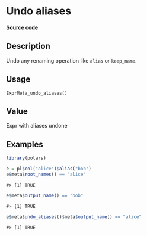 

# Undo aliases

[**Source code**](https://github.com/pola-rs/r-polars/tree/main/R/expr__meta.R#L122)

## Description

Undo any renaming operation like <code>alias</code> or
<code>keep_name</code>.

## Usage

<pre><code class='language-R'>ExprMeta_undo_aliases()
</code></pre>

## Value

Expr with aliases undone

## Examples

``` r
library(polars)

e = pl$col("alice")$alias("bob")
e$meta$root_names() == "alice"
```

    #> [1] TRUE

``` r
e$meta$output_name() == "bob"
```

    #> [1] TRUE

``` r
e$meta$undo_aliases()$meta$output_name() == "alice"
```

    #> [1] TRUE
